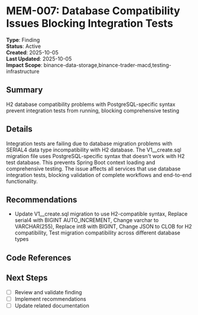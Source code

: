 # MEM-007: Database Compatibility Issues Blocking Integration Tests

**Type**: Finding  
**Status**: Active  
**Created**: 2025-10-05  
**Last Updated**: 2025-10-05  
**Impact Scope**: binance-data-storage,binance-trader-macd,testing-infrastructure  

## Summary
H2 database compatibility problems with PostgreSQL-specific syntax prevent integration tests from running, blocking comprehensive testing

## Details
Integration tests are failing due to database migration problems with SERIAL4 data type incompatibility with H2 database. The V1__create.sql migration file uses PostgreSQL-specific syntax that doesn't work with H2 test database. This prevents Spring Boot context loading and comprehensive testing. The issue affects all services that use database integration tests, blocking validation of complete workflows and end-to-end functionality.

## Recommendations
- Update V1__create.sql migration to use H2-compatible syntax, Replace serial4 with BIGINT AUTO_INCREMENT, Change varchar to VARCHAR(255), Replace int8 with BIGINT, Change JSON to CLOB for H2 compatibility, Test migration compatibility across different database types

## Code References


## Next Steps
- [ ] Review and validate finding
- [ ] Implement recommendations
- [ ] Update related documentation
